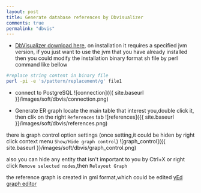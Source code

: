 ```yaml
---
layout: post
title: Generate database references by Dbvisualizer
comments: true
permalink: "dbvis"
---
```

*  [DbVisualizer download here](http://www.dbvis.com/download/), 
on installation it requires a specified jvm version, if you just want to use the jvm that you have already installed
then you could modify the installation binary format sh file by perl command like bellow

``` bash
#replace string content in binary file
perl -pi -e 's/pattern/replacement/g' file1
```

*  connect to PostgreSQL
![connection]({{ site.baseurl }}/images/soft/dbvis/connection.png) 

*  Generate ER graph
locate the main table that interest you,double click it, then clik on the right `References` tab 
![references]({{ site.baseurl }}/images/soft/dbvis/references.png)

there is graph control option settings (once setting,it could be hiden by right click context menu `Show/Hide graph control`)
![graph_control]({{ site.baseurl }}/images/soft/dbvis/graph_control.png)

also you can hide any entity that isn't important to you by Ctrl+X or right click `Remove selected nodes`,then `Relayout Graph`

the reference graph is created in gml format,which could be edited [yEd graph editor](http://www.yworks.com/en/products/yfiles/yed/)   